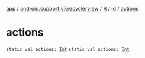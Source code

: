 [app](../../../index.md) / [android.support.v7.recyclerview](../../index.md) / [R](../index.md) / [id](index.md) / [actions](.)

# actions

`static val actions: `[`Int`](https://kotlinlang.org/api/latest/jvm/stdlib/kotlin/-int/index.html)
`static val actions: `[`Int`](https://kotlinlang.org/api/latest/jvm/stdlib/kotlin/-int/index.html)